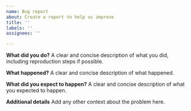 ```yaml
---
name: Bug report
about: Create a report to help us improve
title: ''
labels: ''
assignees: ''

---
```


**What did you do?**
A clear and concise description of what you did, including reproduction steps if possible.

**What happened?**
A clear and concise description of what happened.

**What did you expect to happen?**
A clear and concise description of what you expected to happen.

**Additional details**
Add any other context about the problem here.
